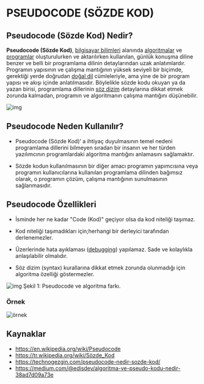 # PSEUDOCODE (SÖZDE KOD)

## Pseudocode (Sözde Kod) Nedir?

   **Pseudocode (Sözde Kod)**, [bilgisayar bilimleri](https://tr.wikipedia.org/wiki/Bilgisayar_bilimleri) alanında [algoritmalar](https://tr.wikipedia.org/wiki/Algoritma) ve [programlar](https://tr.wikipedia.org/wiki/Program) oluşturulurken ve aktarılırken kullanılan, günlük konuşma diline benzer ve belli bir programlama dilinin detaylarından uzak anlatımlardır. Programın yapısının ve çalışma mantığının yüksek seviyeli bir biçimde, gerektiği yerde doğrudan [doğal dil](https://tr.wikipedia.org/wiki/Doğal_dil) cümleleriyle, ama yine de bir program yapısı ve akışı içinde anlatılmasıdır. Böylelikle sözde kodu okuyan ya da yazan birisi, programlama dillerinin [söz dizim](https://tr.wikipedia.org/wiki/Sözdizim) detaylarına dikkat etmek zorunda kalmadan, programın ve algoritmanın çalışma mantığını düşünebilir.

![img](https://raw.githubusercontent.com/Kodluyoruz/taskforce/main/basics-for-everyone/pseudocode/figures/s%C3%B6zdekod1.jpg)	

## Pseudocode Neden Kullanılır?

* Pseudocode (Sözde Kod)’ a ihtiyaç duyulmasının temel nedeni programlama dillerini bilmeyen sıradan bir insanın ve her türden yazılımcının programlardaki algoritma mantığını anlamasını sağlamaktır.

* Sözde kodun kullanılmasının bir diğer amacı programın yapımcısına veya programın kullanıcılarına kullanılan programlama dilinden bağımsız olarak, o programın çözüm, çalışma mantığının sunulmasının sağlanmasıdır.

## Pseudocode Özellikleri

* İsminde her ne kadar "Code (Kod)" geçiyor olsa da kod niteliği taşımaz.

* Kod niteliği taşımadıkları için;herhangi bir derleyici tarafından derlenemezler.

* Üzerlerinde hata ayıklaması ([debugging](https://searchsoftwarequality.techtarget.com/definition/debugging)) yapılamaz. Sade ve kolaylıkla anlaşılabilir olmalıdır.

* Söz dizim (syntax) kurallarına dikkat etmek zorunda olunmadığı için algoritma özelliği göstermezler.

![img](https://raw.githubusercontent.com/Kodluyoruz/taskforce/main/basics-for-everyone/pseudocode/figures/s%C3%B6zdekod3.jpg) Şekil 1: Pseudocode ve algoritma farkı.

### Örnek 

![örnek](https://raw.githubusercontent.com/Kodluyoruz/taskforce/main/basics-for-everyone/pseudocode/figures/%C3%B6rnek.png)



## Kaynaklar
- https://en.wikipedia.org/wiki/Pseudocode
- https://tr.wikipedia.org/wiki/Sözde_Kod
- https://technogezgin.com/pseudocode-nedir-sozde-kod/
- https://medium.com/@edisdev/algoritma-ve-pseudo-kodu-nedir-38ad7d09a73e